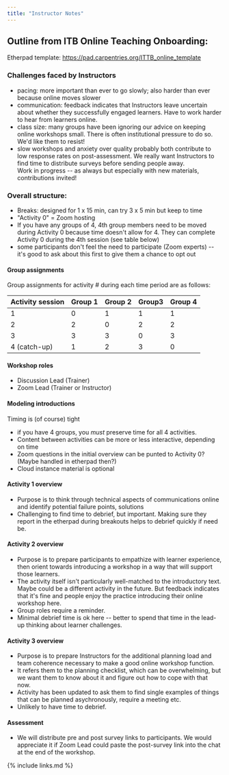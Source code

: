 ```yaml
---
title: "Instructor Notes"
---
```

## Outline from ITB Online Teaching Onboarding:

Etherpad template: https://pad.carpentries.org/ITTB_online_template
### Challenges faced by Instructors
- pacing: more important than ever to go slowly; also harder than ever because online moves slower
- communication: feedback indicates that Instructors leave uncertain about whether they successfully engaged learners. Have to work harder to hear from learners online.
- class size: many groups have been ignoring our advice on keeping online workshops small. There is often institutional pressure to do so. We'd like them to resist!
- slow workshops and anxiety over quality probably both contribute to low response rates on post-assessment. We really want Instructors to find time to distribute surveys before sending people away.  
Work in progress -- as always but especially with new materials, contributions invited!
### Overall structure:
- Breaks: designed for 1 x 15 min, can try 3 x 5 min but keep to time
- "Activity 0" = Zoom hosting
- If you have any groups of 4, 4th group members need to be moved during Activity 0 because time doesn't allow for 4. They can complete Activity 0 during the 4th session (see table below)
- some participants don't feel the need to participate (Zoom experts) -- it's good to ask about this first to give them a chance to opt out
#### Group assignments
Group assignments for activity # during each time period are as follows:  

| Activity session | Group 1 | Group 2 | Group3 | Group 4 |
|------------------|---------|---------|--------|---------|
| 1                | 0       | 1       | 1      | 1       |
| 2                | 2       | 0       | 2      | 2       |
| 3                | 3       | 3       | 0      | 3       |
| 4 (catch-up)     | 1       | 2       | 3      | 0       |

  
#### Workshop roles
- Discussion Lead (Trainer)
- Zoom Lead (Trainer or Instructor)
#### Modeling introductions
Timing is (of course) tight  
- if you have 4 groups, you *must* preserve time for all 4 activities.
- Content between activities can be more or less interactive, depending on time
- Zoom questions in the initial overview can be punted to Activity 0? (Maybe handled in etherpad then?)
- Cloud instance material is optional
#### Activity 1 overview
- Purpose is to think through technical aspects of communications online and identify potential failure points, solutions
- Challenging to find time to debrief, but important. Making sure they report in the etherpad during breakouts helps to debrief quickly if need be.
#### Activity 2 overview
- Purpose is to prepare participants to empathize with learner experience, then orient towards introducing a workshop in a way that will support those learners.
- The activity itself isn't particularly well-matched to the introductory text. Maybe could be a different activity in the future. But feedback indicates that it's fine and people enjoy the practice introducing their online workshop here.
- Group roles require a reminder.
- Minimal debrief time is ok here -- better to spend that time in the lead-up thinking about learner challenges.
#### Activity 3 overview
- Purpose is to prepare Instructors for the additional planning load and team coherence necessary to make a good online workshop function. 
- It refers them to the planning checklist, which can be overwhelming, but we want them to know about it and figure out how to cope with that now.
- Activity has been updated to ask them to find single examples of things that can be planned asychronously, require a meeting etc. 
- Unlikely to have time to debrief.
#### Assessment
- We will distribute pre and post survey links to participants. We would appreciate it if Zoom Lead could paste the post-survey link into the chat at the end of the workshop.

{% include links.md %}
